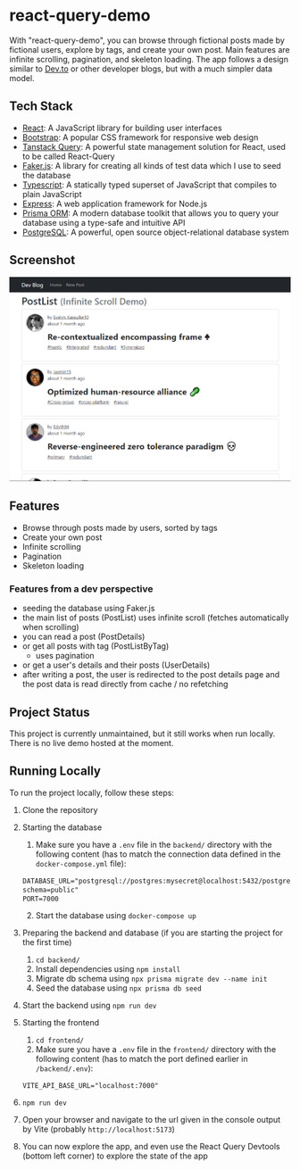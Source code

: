 # react-query-demo

With "react-query-demo", you can browse through fictional posts made by fictional users, explore by tags, and create your own post. Main features are infinite scrolling, pagination, and skeleton loading. The app follows a design similar to [Dev.to](dev.to) or other developer blogs, but with a much simpler data model.

## Tech Stack

- [React](https://reactjs.org/): A JavaScript library for building user interfaces
- [Bootstrap](https://getbootstrap.com/): A popular CSS framework for responsive web design
- [Tanstack Query](https://tanstack.com/query/v4): A powerful state management solution for React, used to be called React-Query
- [Faker.js](https://fakerjs.dev/): A library for creating all kinds of test data which I use to seed the database
- [Typescript](https://www.typescriptlang.org/): A statically typed superset of JavaScript that compiles to plain JavaScript
- [Express](https://expressjs.com/): A web application framework for Node.js
- [Prisma ORM](https://www.prisma.io/): A modern database toolkit that allows you to query your database using a type-safe and intuitive API
- [PostgreSQL](https://www.postgresql.org/): A powerful, open source object-relational database system

## Screenshot

![alt text](react-query-demo.PNG)

## Features

- Browse through posts made by users, sorted by tags
- Create your own post
- Infinite scrolling
- Pagination
- Skeleton loading

### Features from a dev perspective

- seeding the database using Faker.js
- the main list of posts (PostList) uses infinite scroll (fetches automatically when scrolling)
- you can read a post (PostDetails)
- or get all posts with tag (PostListByTag)
  - uses pagination
- or get a user's details and their posts (UserDetails)
- after writing a post, the user is redirected to the post details page and the post data is read directly from cache / no refetching

## Project Status

This project is currently unmaintained, but it still works when run locally. There is no live demo hosted at the moment.

## Running Locally

To run the project locally, follow these steps:

1. Clone the repository
2. Starting the database

   1. Make sure you have a `.env` file in the `backend/` directory with the following content (has to match the connection data defined in the `docker-compose.yml` file):

   ```
   DATABASE_URL="postgresql://postgres:mysecret@localhost:5432/postgres?schema=public"
   PORT=7000
   ```

   2. Start the database using `docker-compose up`

3. Preparing the backend and database (if you are starting the project for the first time)
   1. `cd backend/`
   2. Install dependencies using `npm install`
   3. Migrate db schema using `npx prisma migrate dev --name init`
   4. Seed the database using `npx prisma db seed`
4. Start the backend using `npm run dev`
5. Starting the frontend

   1. `cd frontend/`
   2. Make sure you have a `.env` file in the `frontend/` directory with the following content (has to match the port defined earlier in `/backend/.env`):

   ```
   VITE_API_BASE_URL="localhost:7000"
   ```

6. `npm run dev`
7. Open your browser and navigate to the url given in the console output by Vite (probably `http://localhost:5173`)
8. You can now explore the app, and even use the React Query Devtools (bottom left corner) to explore the state of the app
